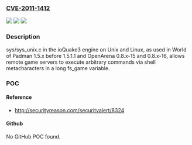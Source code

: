 ### [CVE-2011-1412](https://cve.mitre.org/cgi-bin/cvename.cgi?name=CVE-2011-1412)
![](https://img.shields.io/static/v1?label=Product&message=n%2Fa&color=blue)
![](https://img.shields.io/static/v1?label=Version&message=n%2Fa&color=blue)
![](https://img.shields.io/static/v1?label=Vulnerability&message=n%2Fa&color=brighgreen)

### Description

sys/sys_unix.c in the ioQuake3 engine on Unix and Linux, as used in World of Padman 1.5.x before 1.5.1.1 and OpenArena 0.8.x-15 and 0.8.x-16, allows remote game servers to execute arbitrary commands via shell metacharacters in a long fs_game variable.

### POC

#### Reference
- http://securityreason.com/securityalert/8324

#### Github
No GitHub POC found.

